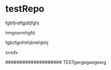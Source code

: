 # testRepo

fgbfjndfgjdtjfghj


hmgnsrmhgfd


fgbzfgnfmhjkhkhjkhj

svsdv

#################### TESTgergegaegesrg